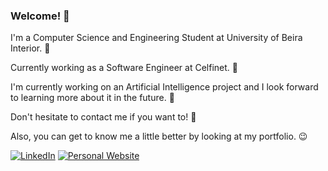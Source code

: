 ### Welcome! 👋

I'm a Computer Science and Engineering Student at University of Beira Interior. 🏫

Currently working as a Software Engineer at Celfinet. 💼

I'm currently working on an Artificial Intelligence project and I look forward to learning more about it in the future. 🦾

Don't hesitate to contact me if you want to! 💬

Also, you can get to know me a little better by looking at my portfolio. 😉


[![LinkedIn](https://img.shields.io/badge/LinkedIn-Profile-blue?style=for-the-badge&logo=linkedin)](https://www.linkedin.com/in/antonio-cruz-ac21/)
[![Personal Website](https://img.shields.io/badge/Personal-Website-blue?style=for-the-badge&logo=react)](https://antoniopcruz.github.io/Portfolio/)

<!-- 
[![AntonioPCruz's GitHub stats](https://github-readme-stats.vercel.app/api?username=AntonioPCruz)](https://github.com/AntonioPCruz/github-readme-stats)
